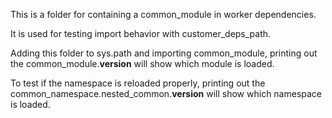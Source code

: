 This is a folder for containing a common_module in worker dependencies.

It is used for testing import behavior with customer_deps_path.

Adding this folder to sys.path and importing common_module, printing out the
common_module.__version__ will show which module is loaded.

To test if the namespace is reloaded properly, printing out the
common_namespace.nested_common.__version__ will show which namespace is loaded.
